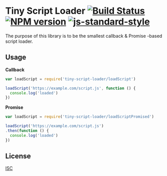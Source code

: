 # Tiny Script Loader [![Build Status](https://img.shields.io/travis/behance/tiny-script-loader.svg)](http://travis-ci.org/behance/tiny-script-loader) [![NPM version](https://img.shields.io/npm/v/tiny-script-loader.svg)](https://www.npmjs.com/package/tiny-script-loader) [![js-standard-style](https://img.shields.io/badge/code%20style-standard-brightgreen.svg)](http://standardjs.com/)

The purpose of this library is to be the smallest callback & Promise -based script loader.

## Usage

**Callback**

```js
var loadScript = require('tiny-script-loader/loadScript')

loadScript('https://example.com/script.js', function () {
  console.log('loaded')
})
```

**Promise**

```js
var loadScript = require('tiny-script-loader/loadScriptPromised')

loadScript('https://example.com/script.js')
.then(function () {
  console.log('loaded')
})
```

## License

[ISC](/LICENSE)
